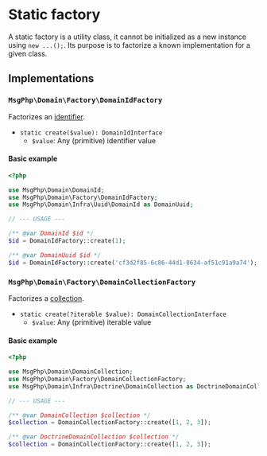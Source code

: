 # Static factory

A static factory is a utility class, it cannot be initialized as a new instance using `new ...();`. Its purpose is to
factorize a known implementation for a given class.

## Implementations

### `MsgPhp\Domain\Factory\DomainIdFactory`

Factorizes an [identifier](../identifiers.md).

- `static create($value): DomainIdInterface`
    - `$value`: Any (primitive) identifier value

#### Basic example

```php
<?php

use MsgPhp\Domain\DomainId;
use MsgPhp\Domain\Factory\DomainIdFactory;
use MsgPhp\Domain\Infra\Uuid\DomainId as DomainUuid;

// --- USAGE ---

/** @var DomainId $id */
$id = DomainIdFactory::create(1);

/** @var DomainUuid $id */
$id = DomainIdFactory::create('cf3d2f85-6c86-44d1-8634-af51c91a9a74');
```

### `MsgPhp\Domain\Factory\DomainCollectionFactory`

Factorizes a [collection](../collections.md).

- `static create(?iterable $value): DomainCollectionInterface`
    - `$value`: Any (primitive) iterable value

#### Basic example

```php
<?php

use MsgPhp\Domain\DomainCollection;
use MsgPhp\Domain\Factory\DomainCollectionFactory;
use MsgPhp\Domain\Infra\Doctrine\DomainCollection as DoctrineDomainCollection;

// --- USAGE ---

/** @var DomainCollection $collection */
$collection = DomainCollectionFactory::create([1, 2, 3]);

/** @var DoctrineDomainCollection $collection */
$collection = DomainCollectionFactory::create([1, 2, 3]);
```

